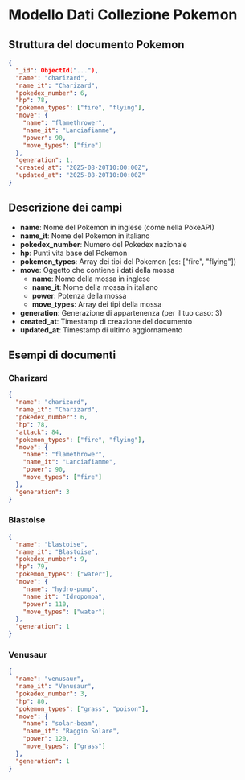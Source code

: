 # Modello Dati Collezione Pokemon

## Struttura del documento Pokemon

```json
{
  "_id": ObjectId("..."),
  "name": "charizard",
  "name_it": "Charizard",
  "pokedex_number": 6,
  "hp": 78,
  "pokemon_types": ["fire", "flying"],
  "move": {
    "name": "flamethrower",
    "name_it": "Lanciafiamme",
    "power": 90,
    "move_types": ["fire"]
  },
  "generation": 1,
  "created_at": "2025-08-20T10:00:00Z",
  "updated_at": "2025-08-20T10:00:00Z"
}
```

## Descrizione dei campi

- **name**: Nome del Pokemon in inglese (come nella PokeAPI)
- **name_it**: Nome del Pokemon in italiano
- **pokedex_number**: Numero del Pokedex nazionale
- **hp**: Punti vita base del Pokemon
- **pokemon_types**: Array dei tipi del Pokemon (es: ["fire", "flying"])
- **move**: Oggetto che contiene i dati della mossa
  - **name**: Nome della mossa in inglese
  - **name_it**: Nome della mossa in italiano
  - **power**: Potenza della mossa
  - **move_types**: Array dei tipi della mossa
- **generation**: Generazione di appartenenza (per il tuo caso: 3)
- **created_at**: Timestamp di creazione del documento
- **updated_at**: Timestamp di ultimo aggiornamento

## Esempi di documenti

### Charizard
```json
{
  "name": "charizard",
  "name_it": "Charizard",
  "pokedex_number": 6,
  "hp": 78,
  "attack": 84,
  "pokemon_types": ["fire", "flying"],
  "move": {
    "name": "flamethrower",
    "name_it": "Lanciafiamme",
    "power": 90,
    "move_types": ["fire"]
  },
  "generation": 3
}
```

### Blastoise
```json
{
  "name": "blastoise",
  "name_it": "Blastoise", 
  "pokedex_number": 9,
  "hp": 79,
  "pokemon_types": ["water"],
  "move": {
    "name": "hydro-pump",
    "name_it": "Idropompa",
    "power": 110,
    "move_types": ["water"]
  },
  "generation": 1
}
```

### Venusaur
```json
{
  "name": "venusaur",
  "name_it": "Venusaur",
  "pokedex_number": 3,
  "hp": 80,
  "pokemon_types": ["grass", "poison"],
  "move": {
    "name": "solar-beam",
    "name_it": "Raggio Solare",
    "power": 120,
    "move_types": ["grass"]
  },
  "generation": 1
}
```
